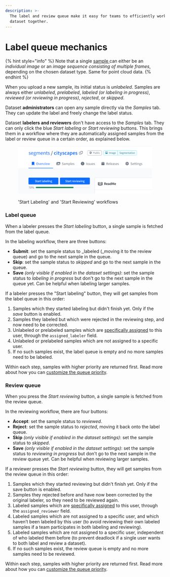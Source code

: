 ```yaml
---
description: >-
  The label and review queue make it easy for teams to efficiently work on a
  dataset together.
---
```


# Label queue mechanics

{% hint style="info" %}
Note that a single [sample ](main-concepts.md#sample)can either be an _individual image_ or an _image sequence consisting of multiple frames_, depending on the chosen dataset type. Same for point cloud data.
{% endhint %}

When you upload a new sample, its initial status is _unlabeled_. Samples are always either _unlabeled_, _prelabeled_, _labeled (or labeling in progress)_, _reviewed (or reviewing in progress)_, _rejected_, or _skipped_.

Dataset **administrators** can open any sample directly via the _Samples_ tab. They can update the label and freely change the label status.

Dataset **labelers and reviewers** don't have access to the _Samples_ tab. They can only click the blue _Start labeling_ or _Start reviewing_ buttons. This brings them in a workflow where they are automatically assigned samples from the label or review queue in a certain order, as explained below.

<figure><img src="../.gitbook/assets/labelingreviewing.png" alt="&#x27;Start Labeling&#x27; and &#x27;Start Reviewing&#x27; workflows"><figcaption><p>'Start Labeling' and 'Start Reviewing' workflows</p></figcaption></figure>

### Label queue

When a labeler presses the _Start labeling_ button, a single sample is fetched from the label queue.&#x20;

In the labeling workflow, there are three buttons:

* **Submit**: set the sample status to _labeled (_moving it to the review queue) and go to the next sample in the queue.
* **Skip**: set the sample status to _skipped_ and go to the next sample in the queue.
* **Save** _(only visible if enabled in the dataset settings)_: set the sample status to _labeling in progress_ but don't go to the next sample in the queue yet. Can be helpful when labeling larger samples.

If a labeler presses the "Start labeling" button, they will get samples from the label queue in this order:

1. Samples which they started labeling but didn't finish yet. Only if the _save_ button is enabled.
2. Samples they labeled but which were rejected in the reviewing step, and now need to be corrected.
3. Unlabeled or prelabeled samples which are [specifically assigned](../guides/customize-label-queue.md#assign-a-specific-labeler-or-reviewer) to this user, through the `assigned_labeler` field.
4. Unlabeled or prelabeled samples which are not assigned to a specific user.
5. If no such samples exist, the label queue is empty and no more samples need to be labeled.

Within each step, samples with higher priority are returned first. Read more about how you can [customize the queue priority](../guides/customize-label-queue.md).

### Review queue

When you press the _Start reviewing_ button, a single sample is fetched from the review queue.&#x20;

In the reviewing workflow, there are four buttons:

* **Accept**: set the sample status to _reviewed_.
* **Reject**: set the sample status to _rejected_, moving it back onto the label queue.
* **Skip** _(only visible if enabled in the dataset settings)_: set the sample status to _skipped_.
* **Save** _(only visible if enabled in the dataset settings)_: set the sample status to _reviewing in progress_ but don't go to the next sample in the review queue yet. Can be helpful when reviewing larger samples.

If a reviewer presses the _Start reviewing_ button, they will get samples from the review queue in this order:

1. Samples which they started reviewing but didn't finish yet. Only if the save button is enabled.
2. Samples they rejected before and have now been corrected by the original labeler, so they need to be reviewed again.
3. Labeled samples which are [specifically assigned](../guides/customize-label-queue.md#assign-a-specific-labeler-or-reviewer) to this user, through the `assigned_reviewer` field.
4. Labeled samples which are not assigned to a specific user, and which haven’t been labeled by this user (to avoid reviewing their own labeled samples if a team participates in both labeling and reviewing).
5. Labeled samples which are not assigned to a specific user, independent of who labeled them before (to prevent deadlock if a single user wants to both label and review a dataset).
6. If no such samples exist, the review queue is empty and no more samples need to be reviewed.

Within each step, samples with higher priority are returned first. Read more about how you can [customize the queue priority](../guides/customize-label-queue.md#set-sample-priority).
